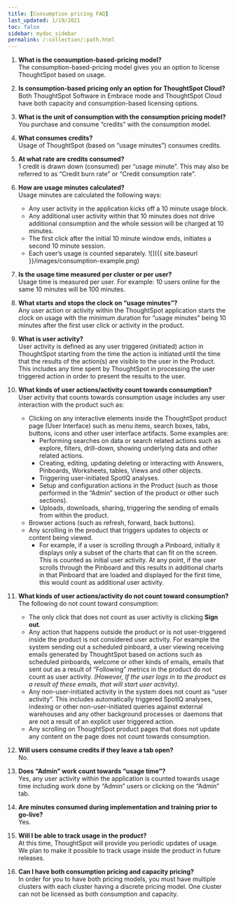 ```yaml
---
title: [Consumption pricing FAQ]
last_updated: 1/19/2021
toc: false
sidebar: mydoc_sidebar
permalink: /:collection/:path.html
---
```



1. <b>What is the consumption-based-pricing model?</b>  
   The consumption-based-pricing model gives you an option to license ThoughtSpot based on usage.

2. <b>Is consumption-based pricing only an option for ThoughtSpot Cloud?</b>  
   Both ThoughtSpot Software in Embrace mode and ThoughtSpot Cloud have both capacity and consumption-based licensing options.

3. <b>What is the unit of consumption with the consumption pricing model?</b>  
   You purchase and consume “credits” with the consumption model.

4. <b>What consumes credits?</b>  
   Usage of ThoughtSpot (based on “usage minutes”) consumes credits.

5. <b>At what rate are credits consumed?</b>  
   1 credit is drawn down (consumed) per “usage minute”. This may also be referred to as “Credit burn rate” or “Credit consumption rate”.

6. <b>How are usage minutes calculated?</b>  
   Usage minutes are calculated the following ways:
   - Any user activity in the application kicks off a 10 minute usage block.
   - Any additional user activity within that 10 minutes does not drive additional consumption and the whole session will be charged at 10 minutes.
   - The first click after the initial 10 minute window ends, initiates a second 10 minute session.
   - Each user’s usage is counted separately.
   ![]({{ site.baseurl }}/images/consumption-example.png)

7. <b>Is the usage time measured per cluster or per user?</b>  
   Usage time is measured per user.  For example: 10 users online for the same 10 minutes will be 100 minutes.    

8. <b>What starts and stops the clock on “usage minutes”?</b>  
   Any user action or activity within the ThoughtSpot application starts the clock on usage with the minimum duration for “usage minutes” being 10 minutes after the first user click or activity in the product.

9. <b>What is user activity?</b>  
   User activity is defined as any user triggered (initiated) action in ThoughtSpot starting from the time the action is initiated until the time that the results of the action(s) are visible to the user in the Product. This includes any time spent by ThoughtSpot in processing the user triggered action in order to present the results to the user.

10. <b>What kinds of user actions/activity count towards consumption?</b>  
    User activity that counts towards consumption usage includes any user interaction with the product such as:
    - Clicking on any interactive elements inside the ThoughtSpot product page (User Interface) such as menu items, search boxes, tabs, buttons, icons and other user interface artifacts. Some examples are:
      - Performing searches on data or search related actions such as explore, filters, drill-down, showing underlying data and other related actions.
      - Creating, editing, updating deleting or interacting with Answers, Pinboards, Worksheets, tables, Views and other objects.
      - Triggering user-initiated SpotIQ analyses.
      - Setup and configuration actions in the Product (such as those performed in the “Admin” section of the product or other such sections).
      - Uploads, downloads, sharing, triggering the sending of emails from within the product.
    - Browser actions (such as refresh, forward, back buttons).
    - Any scrolling in the product that triggers updates to objects or content being viewed.
      - For example, if a user is scrolling through a Pinboard, initially it displays only a subset of the charts that can fit on the screen. This is counted as initial user activity. At any point, if the user scrolls through the Pinboard and this results in additional charts in that Pinboard that are loaded and displayed for the first time, this would count as additional user activity.

11. <b>What kinds of user actions/activity do not count toward consumption?</b>  
    The following do not count toward consumption:
    - The only click that does not count as user activity is clicking **Sign out**.  
    - Any action that happens outside the product or is not user-triggered inside the product is not considered user activity. For example the system sending out a scheduled pinboard, a user viewing receiving emails generated by ThoughtSpot based on actions such as scheduled pinboards, welcome or other kinds of emails, emails that sent out as a result of “Following” metrics in the product do not count as user activity. *(However, If the user logs in to the product as a result of these emails, that will start user activity)*.  
    - Any non-user-initiated activity in the system does not count as “user activity”. This includes automatically triggered SpotIQ analyses, indexing or other non-user-initiated queries against external warehouses and any other background processes or daemons that are not a result of an explicit user triggered action.
    - Any scrolling on ThoughtSpot product pages that does not update any content on the page does not count towards consumption.

12. <b>Will users consume credits if they leave a tab open?</b>  
    No.

13. <b>Does “Admin” work count towards “usage time”?</b>  
    Yes, any user activity within the application is counted towards usage time including work done by “Admin” users or clicking on the “Admin” tab.

14. <b>Are minutes consumed during implementation and training prior to go-live?</b>    
    Yes.  

15. <b>Will I be able to track usage in the product?</b>  
    At this time, ThoughtSpot will provide you periodic updates of usage. We plan to make it possible to track usage inside the product in future releases.  

16. <b>Can I have both consumption pricing and capacity pricing?</b>  
    In order for you to have both pricing models, you must have multiple clusters with each cluster having a discrete pricing model. One cluster can not be licensed as both consumption and capacity.
